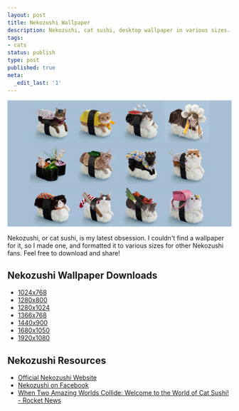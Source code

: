 ```yaml
---
layout: post
title: Nekozushi Wallpaper
description: Nekozushi, cat sushi, desktop wallpaper in various sizes.
tags:
- cats
status: publish
type: post
published: true
meta:
  _edit_last: '1'
---
```


<img src="/images/2013-11-11/neko_1366_768.jpg" alt="Nekozushi Wallpaper" />

Nekozushi, or cat sushi, is my latest obsession. I couldn't find a wallpaper for it, so I made one, and formatted it to various sizes for other Nekozushi fans. Feel free to download and share!

## Nekozushi Wallpaper Downloads

* [1024x768](/images/2013-11-11/neko_1024_768.jpg)
* [1280x800](/images/2013-11-11/neko_1280_800.jpg)
* [1280x1024](/images/2013-11-11/neko_1280_1024.jpg)
* [1366x768](/images/2013-11-11/neko_1366_768.jpg)
* [1440x900](/images/2013-11-11/neko_1440_900.jpg)
* [1680x1050](/images/2013-11-11/neko_1680_1050.jpg)
* [1920x1080](/images/2013-11-11/neko_1920_1080.jpg)

## Nekozushi Resources

* [Official Nekozushi Website](http://nekozushi.com/)
* [Nekozushi on Facebook](https://www.facebook.com/pages/%E3%83%8D%E3%82%B3%E3%81%9A%E3%81%97%E3%83%8B%E3%83%A3%E3%83%BC%E5%A4%AA/225696097465415)
* [When Two Amazing Worlds Collide: Welcome to the World of Cat Sushi! - Rocket News](http://en.rocketnews24.com/2013/05/08/when-two-amazing-worlds-collide-welcome-to-the-world-of-cat-sushi/)